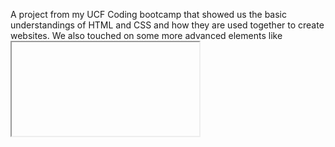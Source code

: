 A project from my UCF Coding bootcamp that showed us the basic understandings of HTML and CSS and how they are used together to create websites. We also touched on some more advanced elements like <iframe> and <a> (anchor tags) and how to apply them practically to your site. Really helped my understanding of how CSS flows and just how important it is to your webpage.
https://bradleytevans.github.io/run-buddy/

